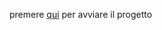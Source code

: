 premere [qui](https://github.com/Visioli-emanuele/int-tec-progetto-natale/edit/main/README.md) per avviare il progetto

